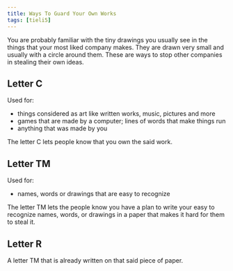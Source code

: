 ```yaml
---
title: Ways To Guard Your Own Works
tags: [tieli5]
---
```


You are probably familiar with the tiny drawings you usually see in the things that your most liked company makes. 
They are drawn very small and usually with a circle around them. 
These are ways to stop other companies in stealing their own ideas. 

<div class="divider"></div>

## Letter C

Used for:
+ things considered as art like written works, music, pictures and more
+ games that are made by a computer; lines of words that make things run
+ anything that was made by you

The letter C lets people know that you own the said work.

<div class="divider"></div>

## Letter TM

Used for:
+ names, words or drawings that are easy to recognize

The letter TM lets the people know you have a plan to write your easy to recognize names, words, or drawings in a paper that makes it hard for them to steal it.

<div class="divider"></div>

## Letter R

A letter TM that is already written on that said piece of paper.